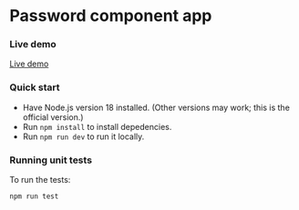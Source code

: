 # Password component app

### Live demo
[Live demo](https://658da5204abcd606bcff7088--lucent-boba-eccb7e.netlify.app/)

### Quick start

* Have Node.js version 18 installed. (Other versions may work; this is the official version.)
* Run `npm install` to install depedencies.
* Run `npm run dev` to run it locally.

### Running unit tests

To run the tests:
```
npm run test
```

